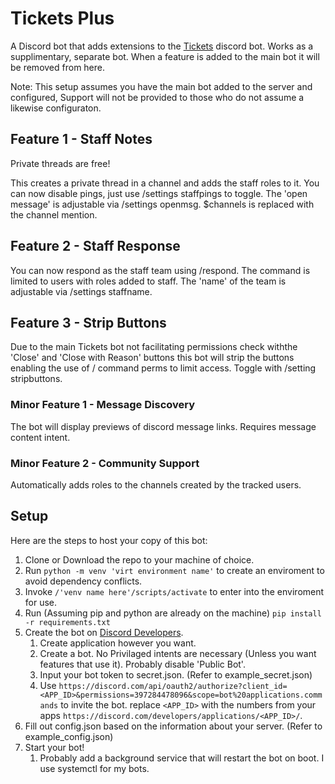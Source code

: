 # Tickets Plus

A Discord bot that adds extensions to the [Tickets](https://github.com/TicketsBot) discord bot.
Works as a supplimentary, separate bot.
When a feature is added to the main bot it will be removed from here.

Note: This setup assumes you have the main bot added to the server and configured, Support will not be provided to those who do not assume a likewise configuraton.

## Feature 1 - Staff Notes

Private threads are free!

This creates a private thread in a channel and adds the staff roles to it.
You can now disable pings, just use /settings staffpings to toggle.
The 'open message' is adjustable via /settings openmsg. $channels is replaced with the channel mention.

## Feature 2 - Staff Response

You can now respond as the staff team using /respond.
The command is limited to users with roles added to staff.
The 'name' of the team is adjustable via /settings staffname.

## Feature 3 - Strip Buttons

Due to the main Tickets bot not facilitating permissions check withthe 'Close' and 'Close with Reason' buttons this bot will strip the buttons enabling the use of / command perms to limit access.
Toggle with /setting stripbuttons.

### Minor Feature 1 - Message Discovery

The bot will display previews of discord message links.
Requires message content intent.

### Minor Feature 2 - Community Support

Automatically adds roles to the channels created by the tracked users.

## Setup

 Here are the steps to host your copy of this bot:

1. Clone or Download the repo to your machine of choice.
2. Run `python -m venv 'virt environment name'` to create an enviroment to avoid dependency conflicts.
3. Invoke `/'venv name here'/scripts/activate` to enter into the enviroment for use.
4. Run (Assuming pip and python are already on the machine) `pip install -r requirements.txt`
5. Create the bot on [Discord Developers](https://discord.com/developers/applications).
    1. Create application however you want.
    2. Create a bot. No Privilaged intents are necessary (Unless you want features that use it). Probably disable 'Public Bot'.
    3. Input your bot token to secret.json. (Refer to example_secret.json)
    4. Use `https://discord.com/api/oauth2/authorize?client_id=<APP_ID>&permissions=397284478096&scope=bot%20applications.commands` to invite the bot. replace `<APP_ID>` with the numbers from your apps `https://discord.com/developers/applications/<APP_ID>/`.
6. Fill out config.json based on the information about your server. (Refer to example_config.json)
7. Start your bot!
    1. Probably add a background service that will restart the bot on boot. I use systemctl for my bots.
